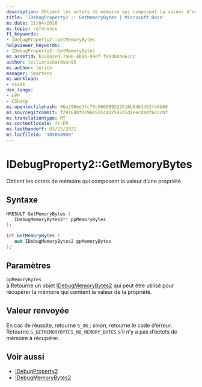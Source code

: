 ```yaml
---
description: Obtient les octets de mémoire qui composent la valeur d’une propriété.
title: 'IDebugProperty2 :: GetMemoryBytes | Microsoft Docs'
ms.date: 11/04/2016
ms.topic: reference
f1_keywords:
- IDebugProperty2::GetMemoryBytes
helpviewer_keywords:
- IDebugProperty2::GetMemoryBytes
ms.assetid: b32042ed-7a06-4b4a-99ef-fe03b0aa61cc
author: leslierichardson95
ms.author: lerich
manager: jmartens
ms.workload:
- vssdk
dev_langs:
- CPP
- CSharp
ms.openlocfilehash: 86a290ed3fc79c666099323516b8461d62f46b68
ms.sourcegitcommit: f2916d8fd296b92cc402597d1d1eecda4f6cccbf
ms.translationtype: MT
ms.contentlocale: fr-FR
ms.lasthandoff: 03/25/2021
ms.locfileid: "105064980"
---
```

# <a name="idebugproperty2getmemorybytes"></a>IDebugProperty2::GetMemoryBytes
Obtient les octets de mémoire qui composent la valeur d’une propriété.

## <a name="syntax"></a>Syntaxe

```cpp
HRESULT GetMemoryBytes ( 
   IDebugMemoryBytes2** ppMemoryBytes
);
```

```csharp
int GetMemoryBytes ( 
   out IDebugMemoryBytes2 ppMemoryBytes
);
```

## <a name="parameters"></a>Paramètres
`ppMemoryBytes`\
à Retourne un objet [IDebugMemoryBytes2](../../../extensibility/debugger/reference/idebugmemorybytes2.md) qui peut être utilisé pour récupérer la mémoire qui contient la valeur de la propriété.

## <a name="return-value"></a>Valeur renvoyée
 En cas de réussite, retourne `S_OK` ; sinon, retourne le code d’erreur. Retourne `S_GETMEMORYBYTES_NO_MEMORY_BYTES` s’il n’y a pas d’octets de mémoire à récupérer.

## <a name="see-also"></a>Voir aussi
- [IDebugProperty2](../../../extensibility/debugger/reference/idebugproperty2.md)
- [IDebugMemoryBytes2](../../../extensibility/debugger/reference/idebugmemorybytes2.md)
